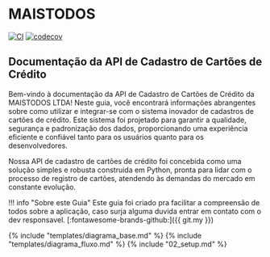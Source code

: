# MAISTODOS

[![CI](https://github.com/josecarlosvieirajr/maistodos/actions/workflows/ci.yml/badge.svg)](https://github.com/josecarlosvieirajr/maistodos/actions/workflows/ci.yml)
[![codecov](https://codecov.io/gh/josecarlosvieirajr/maistodos/branch/main/graph/badge.svg?token=OVQQF4IQY2)](https://codecov.io/gh/josecarlosvieirajr/maistodos)
## Documentação da API de Cadastro de Cartões de Crédito

Bem-vindo à documentação da API de Cadastro de Cartões de Crédito da MAISTODOS LTDA! Neste guia, você encontrará informações abrangentes sobre como utilizar e integrar-se com o sistema inovador de cadastros de cartões de crédito. Este sistema foi projetado para garantir a qualidade, segurança e padronização dos dados, proporcionando uma experiência eficiente e confiável tanto para os usuários quanto para os desenvolvedores.

Nossa API de cadastro de cartões de crédito foi concebida como uma solução simples e robusta construida em Python, pronta para lidar com o processo de registro de cartões, atendendo às demandas do mercado em constante evolução. 

!!! info "Sobre este Guia"
    Este guia foi criado pra facilitar a compreensão de todos sobre a aplicação, caso surja alguma duvida entrar em contato com o dev responsavel.
    [:fontawesome-brands-github:]({{ git.my }})

{% include "templates/diagrama_base.md" %}
{% include "templates/diagrama_fluxo.md" %}
{% include "02_setup.md" %}
